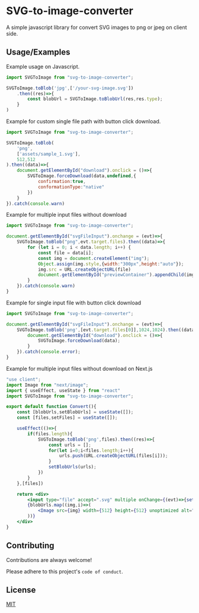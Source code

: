 
# SVG-to-image-converter

A simple javascript library for convert SVG images to png or jpeg on client side.


## Usage/Examples
Example usage on Javascript.

```javascript
import SVGToImage from "svg-to-image-converter";

SVGToImage.toBlob('jpg',['/your-svg-image.svg'])
    .then((res)=>{
        const blobUrl = SVGToImage.toBlobUrl(res,res.type);
    }
)
```

Example for custom single file path with button click download.

```javascript
import SVGToImage from "svg-to-image-converter";

SVGToImage.toBlob(
    'png',
    ['assets/sample_1.svg'],
    512,512
).then((data)=>{
    document.getElementById("download").onclick = ()=>{
        SVGToImage.forceDownload(data,undefined,{
            confirmation:true,
            conformationType:"native"
        })
    }
}).catch(console.warn)
```

Example for multiple input files without download

```javascript
import SVGToImage from "svg-to-image-converter";

document.getElementById("svgFileInput").onchange = (evt)=>{
    SVGToImage.toBlob("png",evt.target.files).then((data)=>{
        for (let i = 0; i < data.length; i++) {
            const file = data[i];
            const img = document.createElement("img");
            Object.assign(img.style,{width:"300px",height:"auto"});
            img.src = URL.createObjectURL(file)
            document.getElementById("previewContainer").appendChild(img) 
        }
    }).catch(console.warn)
}
```

Example for single input file with button click download

```javascript
import SVGToImage from "svg-to-image-converter";

document.getElementById("svgFileInput").onchange = (evt)=>{
    SVGToImage.toBlob('png',[evt.target.files[0]],1024,1024).then((data)=>{
        document.getElementById("download").onclick = ()=>{
            SVGToImage.forceDownload(data);
        }
    }).catch(console.error);
}
```

Example for multiple input files without download on Next.js

```jsx
"use client";
import Image from "next/image";
import { useEffect, useState } from "react"
import SVGToImage from "svg-to-image-converter";

export default function Convert(){
    const [blobUrls,setBlobUrls] = useState([]);
    const [files,setFiles] = useState([]);

    useEffect(()=>{
        if(files.length){
            SVGToImage.toBlob('png',files).then((res)=>{
                const urls = [];
                for(let i=0;i<files.length;i++){
                    urls.push(URL.createObjectURL(files[i]));
                }
                setBlobUrls(urls);
            })
        }
    },[files])

    return <div>
        <input type="file" accept=".svg" multiple onChange={(evt)=>{setFiles(evt.target.files)}} />
        {blobUrls.map((img,i)=>(
            <Image src={img} width={512} height={512} unoptimized alt="" key={i}/>
        ))}
    </div>
}
```

## Contributing

Contributions are always welcome!

Please adhere to this project's `code of conduct`.


## License

[MIT](https://choosealicense.com/licenses/mit/)

